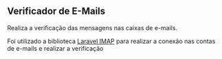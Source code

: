 ## Verificador de E-Mails

Realiza a verificação das mensagens nas caixas de e-mails.

Foi utilizado a biblioteca [Laravel IMAP](https://github.com/Webklex/laravel-imap) para realizar a conexão nas contas de e-mails e realizar a verificação